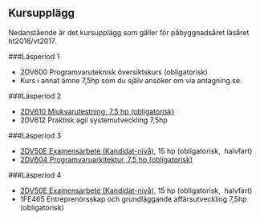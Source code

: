 ## Kursupplägg
Nedanstående är det kursupplägg som gäller för påbyggnadsåret läsåret ht2016/vt2017.

###Läsperiod 1

* 2DV600 Programvaruteknisk översiktskurs (obligatorisk)
* Kurs i annat ämne 7,5hp som du själv ansöker om via antagning.se.

###Läsperiod 2

* [2DV610 Mjukvarutestning, 7,5 hp (obligatorisk)](https://coursepress.lnu.se/kurs/mjukvarutestning/)
* 2DV612 Praktisk agil systemutveckling 7,5hp

###Läsperiod 3

* [2DV50E Examensarbete (Kandidat-nivå)](https://coursepress.lnu.se/kurs/examensarbete-pa-kandidatniva/), 15 hp (obligatorisk,  halvfart)
* [2DV604 Programvaruarkitektur, 7,5 hp (obligatorisk)](https://mymoodle.lnu.se/course/view.php?id=13162)

###Läsperiod 4

* [2DV50E Examensarbete (Kandidat-nivå)](https://coursepress.lnu.se/kurs/examensarbete-pa-kandidatniva/), 15 hp (obligatorisk,  halvfart)
* 1FE465 Entreprenörsskap och grundläggande affärsutveckling 7,5hp (obligatorisk)
